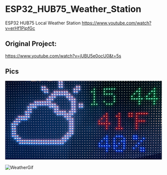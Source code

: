 # ESP32_HUB75_Weather_Station
ESP32 HUB75 Local Weather Station
https://www.youtube.com/watch?v=erHf1PipfGc


## Original Project:

https://www.youtube.com/watch?v=jUBU5e0ocU0&t=5s

## Pics

![WetherPic](/images/WeatherPic.jpg)

![WeatherGif](/images/WeatherGif.gif)
